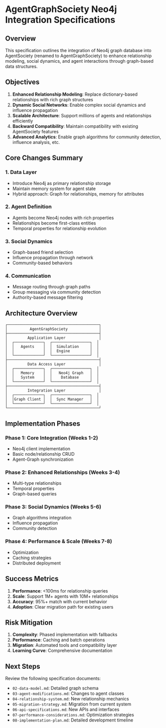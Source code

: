 # AgentGraphSociety Neo4j Integration Specifications

## Overview

This specification outlines the integration of Neo4j graph database into AgentSociety (renamed to AgentGraphSociety) to enhance relationship modeling, social dynamics, and agent interactions through graph-based data structures.

## Objectives

1. **Enhanced Relationship Modeling**: Replace dictionary-based relationships with rich graph structures
2. **Dynamic Social Networks**: Enable complex social dynamics and influence propagation
3. **Scalable Architecture**: Support millions of agents and relationships efficiently
4. **Backward Compatibility**: Maintain compatibility with existing AgentSociety features
5. **Advanced Analytics**: Enable graph algorithms for community detection, influence analysis, etc.

## Core Changes Summary

### 1. Data Layer
- Introduce Neo4j as primary relationship storage
- Maintain memory system for agent state
- Hybrid approach: Graph for relationships, memory for attributes

### 2. Agent Definition
- Agents become Neo4j nodes with rich properties
- Relationships become first-class entities
- Temporal properties for relationship evolution

### 3. Social Dynamics
- Graph-based friend selection
- Influence propagation through network
- Community-based behaviors

### 4. Communication
- Message routing through graph paths
- Group messaging via community detection
- Authority-based message filtering

## Architecture Overview

```
┌─────────────────────────────────────────┐
│          AgentGraphSociety              │
├─────────────────────────────────────────┤
│         Application Layer               │
│  ┌─────────────┐  ┌─────────────────┐  │
│  │   Agents    │  │  Simulation     │  │
│  │             │  │  Engine         │  │
│  └─────────────┘  └─────────────────┘  │
├─────────────────────────────────────────┤
│         Data Access Layer               │
│  ┌─────────────┐  ┌─────────────────┐  │
│  │   Memory    │  │   Neo4j Graph   │  │
│  │   System    │  │    Database     │  │
│  └─────────────┘  └─────────────────┘  │
├─────────────────────────────────────────┤
│         Integration Layer               │
│  ┌─────────────┐  ┌─────────────────┐  │
│  │Graph Client │  │  Sync Manager   │  │
│  └─────────────┘  └─────────────────┘  │
└─────────────────────────────────────────┘
```

## Implementation Phases

### Phase 1: Core Integration (Weeks 1-2)
- Neo4j client implementation
- Basic node/relationship CRUD
- Agent-Graph synchronization

### Phase 2: Enhanced Relationships (Weeks 3-4)
- Multi-type relationships
- Temporal properties
- Graph-based queries

### Phase 3: Social Dynamics (Weeks 5-6)
- Graph algorithms integration
- Influence propagation
- Community detection

### Phase 4: Performance & Scale (Weeks 7-8)
- Optimization
- Caching strategies
- Distributed deployment

## Success Metrics

1. **Performance**: <100ms for relationship queries
2. **Scale**: Support 1M+ agents with 10M+ relationships
3. **Accuracy**: 95%+ match with current behavior
4. **Adoption**: Clear migration path for existing users

## Risk Mitigation

1. **Complexity**: Phased implementation with fallbacks
2. **Performance**: Caching and batch operations
3. **Migration**: Automated tools and compatibility layer
4. **Learning Curve**: Comprehensive documentation

## Next Steps

Review the following specification documents:
- `02-data-model.md`: Detailed graph schema
- `03-agent-modifications.md`: Changes to agent classes
- `04-relationship-system.md`: New relationship mechanics
- `05-migration-strategy.md`: Migration from current system
- `06-api-specifications.md`: New APIs and interfaces
- `07-performance-considerations.md`: Optimization strategies
- `08-implementation-plan.md`: Detailed development timeline